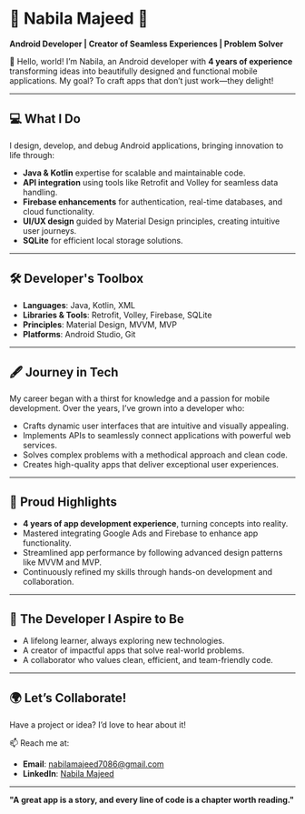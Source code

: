 # 🌟 Nabila Majeed 🌟  
**Android Developer | Creator of Seamless Experiences | Problem Solver**  

👋 Hello, world! I’m Nabila, an Android developer with **4 years of experience** transforming ideas into beautifully designed and functional mobile applications. My goal? To craft apps that don’t just work—they delight!  

---

## 💻 **What I Do**  
I design, develop, and debug Android applications, bringing innovation to life through:  
- **Java & Kotlin** expertise for scalable and maintainable code.  
- **API integration** using tools like Retrofit and Volley for seamless data handling.  
- **Firebase enhancements** for authentication, real-time databases, and cloud functionality.  
- **UI/UX design** guided by Material Design principles, creating intuitive user journeys.  
- **SQLite** for efficient local storage solutions.  

---

## 🛠️ **Developer's Toolbox**  
- **Languages**: Java, Kotlin, XML  
- **Libraries & Tools**: Retrofit, Volley, Firebase, SQLite  
- **Principles**: Material Design, MVVM, MVP  
- **Platforms**: Android Studio, Git  

---

## 🖋️ **Journey in Tech**  
My career began with a thirst for knowledge and a passion for mobile development. Over the years, I’ve grown into a developer who:  
- Crafts dynamic user interfaces that are intuitive and visually appealing.  
- Implements APIs to seamlessly connect applications with powerful web services.  
- Solves complex problems with a methodical approach and clean code.  
- Creates high-quality apps that deliver exceptional user experiences.  

---

## 🌟 **Proud Highlights**  
- **4 years of app development experience**, turning concepts into reality.  
- Mastered integrating Google Ads and Firebase to enhance app functionality.  
- Streamlined app performance by following advanced design patterns like MVVM and MVP.  
- Continuously refined my skills through hands-on development and collaboration.  

---

## 🌈 **The Developer I Aspire to Be**  
- A lifelong learner, always exploring new technologies.  
- A creator of impactful apps that solve real-world problems.  
- A collaborator who values clean, efficient, and team-friendly code.  

---

## 🌍 **Let’s Collaborate!**  
Have a project or idea? I’d love to hear about it!  

📫 Reach me at:  
- **Email**: [nabilamajeed7086@gmail.com](mailto:nabilamajeed7086@gmail.com)  
- **LinkedIn**: [Nabila Majeed](https://www.linkedin.com/in/nabila-majeed-0b5b27172/)  

---

**"A great app is a story, and every line of code is a chapter worth reading."**  
